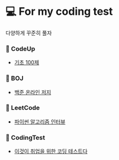 # :computer: For my coding test
다양하게 꾸준히 풀자

### :pushpin: CodeUp
  - [기초 100제](https://github.com/sangm1n/problem-solving/tree/master/CodeUp)
  
### :pushpin: BOJ
  - [백준 온라인 저지](https://github.com/sangm1n/problem-solving/tree/master/BOJ)
  
### :pushpin: LeetCode
  - [파이썬 알고리즘 인터뷰](https://github.com/sangm1n/problem-solving/tree/master/LeetCode)
  
### :pushpin: CodingTest
  - [이것이 취업을 위한 코딩 테스트다](https://github.com/sangm1n/problem-solving/tree/master/CodingTest)


